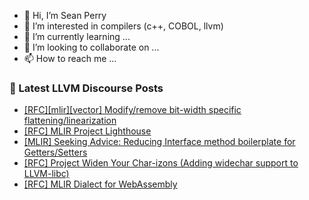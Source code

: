 - 👋 Hi, I’m Sean Perry
- 👀 I’m interested in compilers (c++, COBOL, llvm)
- 🌱 I’m currently learning ...
- 💞️ I’m looking to collaborate on ...
- 📫 How to reach me ...

<!---
s66perry/s66perry is a ✨ special ✨ repository because its `README.md` (this file) appears on your GitHub profile.
You can click the Preview link to take a look at your changes.
--->
### 📕 Latest LLVM Discourse Posts

<!-- DISCOURSE-LLVM:START -->
- [[RFC][mlir][vector] Modify/remove bit-width specific flattening/linearization](https://discourse.llvm.org/t/rfc-mlir-vector-modify-remove-bit-width-specific-flattening-linearization/86876#post_2)
- [[RFC] MLIR Project Lighthouse](https://discourse.llvm.org/t/rfc-mlir-project-lighthouse/86738#post_3)
- [[MLIR] Seeking Advice: Reducing Interface method boilerplate for Getters/Setters](https://discourse.llvm.org/t/mlir-seeking-advice-reducing-interface-method-boilerplate-for-getters-setters/86840#post_7)
- [[RFC] Project Widen Your Char-izons &lpar;Adding widechar support to LLVM-libc&rpar;](https://discourse.llvm.org/t/rfc-project-widen-your-char-izons-adding-widechar-support-to-llvm-libc/86777#post_4)
- [[RFC] MLIR Dialect for WebAssembly](https://discourse.llvm.org/t/rfc-mlir-dialect-for-webassembly/86758#post_13)
<!-- DISCOURSE-LLVM:END -->
